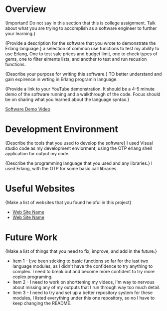 # Overview

{Important!  Do not say in this section that this is college assignment.  Talk about what you are trying to accomplish as a software engineer to further your learning.}

{Provide a description for the software that you wrote to demonstrate the Erlang language.}
a selection of common use functions to test my ability to use Erlang, One to test sale prices and budget limit, one to check types of gems, one to filter elments lists, and another to test and run recusion functions.

{Describe your purpose for writing this software.}
TO better understand and gain expirence in wrting in Erlang programin language.

{Provide a link to your YouTube demonstration.  It should be a 4-5 minute demo of the software running and a walkthrough of the code.  Focus should be on sharing what you learned about the language syntax.}

[Software Demo Video](https://www.youtube.com/watch?v=SoYLwao0NtM)

# Development Environment

{Describe the tools that you used to develop the software}
I used Visual studio code as my development enviorment, using the OTP erlang shell application for output my code.

{Describe the programming language that you used and any libraries.}
I used Erlang, with the OTP for some basic call libraries.

# Useful Websites

{Make a list of websites that you found helpful in this project}
* [Web Site Name](https://erlangbyexample.org/)
* [Web Site Name](https://www.erlang.org/doc/apps/stdlib/index.html)

# Future Work

{Make a list of things that you need to fix, improve, and add in the future.}
* Item 1 - I;ve been sticking to basic functions so far for the last two language modules, as I didn't have the confidence to try anything to complex. I need to break out and become more confident to try more coplex programing.
* Item 2 - I need to work on shorttening my videos, I'm way to nervous about missing any of my outputs that I run through way too much detail.
* Item 3 - I need to try and set up a better repository system for these modules, I listed everything under this one repository, so no I have to keep changing the README.
